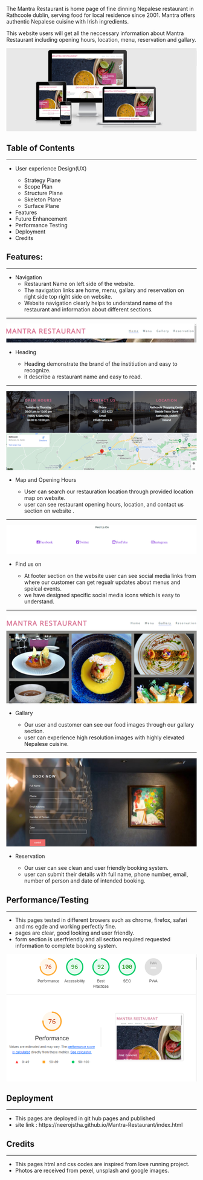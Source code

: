 The Mantra Restaurant is home page of fine dinning Nepalese restaurant in Rathcoole dublin, serving food for local residence since 2001. Mantra offers authentic Nepalese cuisine with Irish ingredients.

This website users will get all the neccessary information about Mantra Restaurant including opening hours, location, menu, reservation and gallary. 

<img src="assets/images/readme view.png">

<h2>Table of Contents</h2>
<hr>
<ul>
<li>User experience Design(UX)</li>
<ul>
<li>Strategy Plane</li>
<li>Scope Plan</li>
<li>Structure Plane</li>
<li>Skeleton Plane</li>
<li>Surface Plane</li>
</ul>
<li>Features</li>
<li>Future Enhancement</li>
<li>Performance Testing</li>
<li>Deployment</li>
<li>Credits</li>
</ul>

<h2>Features:</h2>
<hr>
<ul>
<li>Navigation
  <ul>
    <li>Restaurant Name on left side of the website.</li>
    <li>The navigation links are home, menu, gallary and reservation on right side top right side on website.</li>
    <li> Website navigation clearly helps to understand name of the restaurant and information about different sections.</li>
</ul>
</li>
</ul>
<hr>

<img src="assets/images/Header.png">
<ul>
<li>Heading</li>
<ul>
<li>Heading  demonstrate the brand of the institiution and easy to recognize.</li>
<li>it describe a restaurant name and easy to read. </li>
</ul>
</ul>
<hr>

<img src="assets/images/map-opening hours.png">
<ul>
<li>Map and Opening Hours</li>
<ul>
<li>User can search our restauration location through provided location map on website.</li>
<li>user can see restaurant opening hours, location, and contact us section on website .</li></ul>
</ul>
<hr>

<img src="assets/images/finduson.png">
<ul>
<li>Find us on</li>
<ul>
<li>At footer section on the website user can see social media links from where our customer can get regualr updates about menus and speical events.</li>
<li>we have designed specific social media icons which is easy to understand.</li>
</ul>
</ul>

<hr>

<img src="assets/images/gallary.png">
<ul>
<li>Gallary</li>
<ul>
<li>Our user and customer can see our food images through our gallary section.</li>
<li>user can experience high resolution images with highly elevated Nepalese cuisine.</li>
</ul>
</ul>

<hr>

<img src="assets/images/booking.png">
<ul>
<li>Reservation</li>
<ul>
<li>Our user can see clean and user friendly booking system.</li>
<li>user can submit their details with full name, phone number, email, number of person and date of intended booking.</li>
</ul>
</ul>



<h2>Performance/Testing</h2>
<hr>
<ul>
<li>This pages tested in different browers such as chrome, firefox, safari and ms egde and working perfectly fine.</li>
<li>pages are clear, good looking and user friendly.</li>
<li>form section is userfriendly and all section required requested information to complete booking system.</li>
</ul>
<img src="assets/images/lighthouse.png">

<h2>Deployment</h2>
<hr>
<ul>
<li>This pages are deployed in git hub pages and published </li>
<li> site link : https://neerojstha.github.io/Mantra-Restaurant/index.html</li>
</ul>


<h2>Credits</h2>
<hr>
<ul>
<li>This pages html and css codes are inspired from love running project.</li>
<li>Photos are received from pexel, unsplash and google images. </li></ul>
